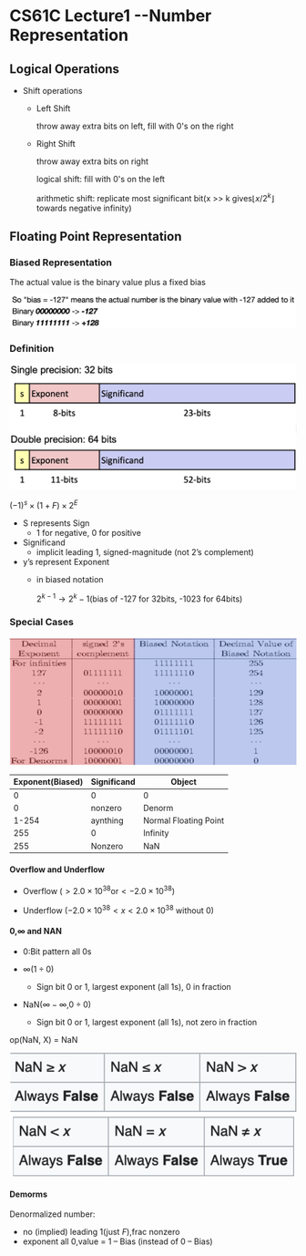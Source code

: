 # CS61C Lecture1 --Number Representation
## Logical Operations
- Shift operations
    - Left Shift

        throw away extra bits on left, fill with 0's on the right

    - Right Shift

        throw away extra bits on right

        logical shift: fill with 0's on the left

        arithmetic shift: replicate most significant bit(x >> k gives$\lfloor x/2^k \rfloor$ towards negative infinity)

## Floating Point Representation

### Biased Representation

The actual value is the binary value plus a fixed bias

![](https://raw.githubusercontent.com/zxc2012/image/main/20220310164318.png)

### Definition

![20220310163749](https://raw.githubusercontent.com/zxc2012/image/main/20220310163749.png)

$(-1)^s\times(1+F)\times2^E$

- S represents Sign
    - 1 for negative, 0 for positive
- Significand
    - implicit leading 1, signed-magnitude (not 2’s complement)
- y’s represent Exponent
    - in biased notation 
    
        $2^{k-1}\rightarrow2^k-1$(bias of -127 for 32bits, -1023 for 64bits)

### Special Cases

![](https://raw.githubusercontent.com/zxc2012/image/main/20220310211841.png)

|Exponent(Biased)|Significand|Object|
|-|-|-|
|0| 0 |0|
|0 |nonzero| Denorm|
|1-254 |aynthing |Normal Floating Point|
|255 |0 |Infinity|
|255 |Nonzero |NaN|


#### Overflow and Underflow

- Overflow ($>2.0\times10^{38}$or$<-2.0\times10^{38}$)

- Underflow ($-2.0\times10^{38}<x<2.0\times10^{38}$ without 0) 

#### 0,$\infty$ and NAN

- 0:Bit pattern all 0s
- $\infty$($1\div0$)

    - Sign bit 0 or 1, largest exponent (all 1s), 0 in fraction
- NaN($\infty-\infty$,$0\div0$)

    - Sign bit 0 or 1, largest exponent (all 1s), not zero in fraction

op(NaN, X) = NaN

![20220310173933](https://raw.githubusercontent.com/zxc2012/image/main/20220310173933.png)

#### Demorms

Denormalized number: 

- no (implied) leading 1(just $F$),frac nonzero
- exponent all 0,value = 1 – Bias (instead of 0 – Bias)

